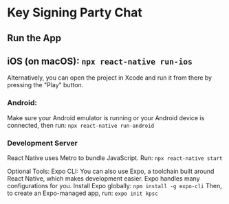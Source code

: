 # Key Signing Party Chat

## Run the App

## iOS (on macOS): `npx react-native run-ios`
Alternatively, you can open the project in Xcode and run it from there by pressing the "Play" button.

### Android:
Make sure your Android emulator is running or your Android device is connected, then run: `npx react-native run-android`

### Development Server
React Native uses Metro to bundle JavaScript. Run: `npx react-native start`

Optional Tools:
Expo CLI: You can also use Expo, a toolchain built around React Native, which makes development easier. Expo handles many configurations for you. Install Expo globally: `npm install -g expo-cli`
Then, to create an Expo-managed app, run: `expo init kpsc`
